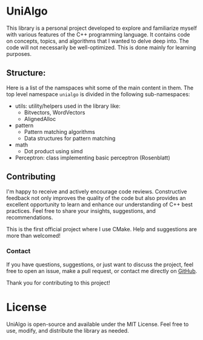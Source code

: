 # UniAlgo
This library is a personal project developed to explore and familiarize myself with various features of the C++ programming language. It contains code on concepts, topics, and algorithms that I wanted to delve deep into. The code will not necessarily be well-optimized. This is done mainly for learning purposes.

## Structure:
Here is a list of the namspaces whit some of the main content in them. The top level namespace ``unialgo`` is divided in the following sub-namespaces:
- utils: utility/helpers used in the library like:
  - Bitvectors, WordVectors
  - AlignedAlloc
- pattern
  - Pattern matching algorithms
  - Data structures for pattern matching
- math
  - Dot product using simd
- Perceptron: class implementing basic perceptron (Rosenblatt)

## Contributing
I'm happy to receive and actively encourage code reviews. Constructive feedback not only improves the quality of the code but also provides an excellent opportunity to learn and enhance our understanding of C++ best practices. Feel free to share your insights, suggestions, and recommendations. 

This is the first official project where I use CMake. Help and suggestions are more than welcomed!

### Contact

If you have questions, suggestions, or just want to discuss the project, feel free to open an issue, make a pull request, or contact me directly on [GitHub](https://github.com/Varisck).

Thank you for contributing to this project!

# License
UniAlgo is open-source and available under the MIT License. Feel free to use, modify, and distribute the library as needed.